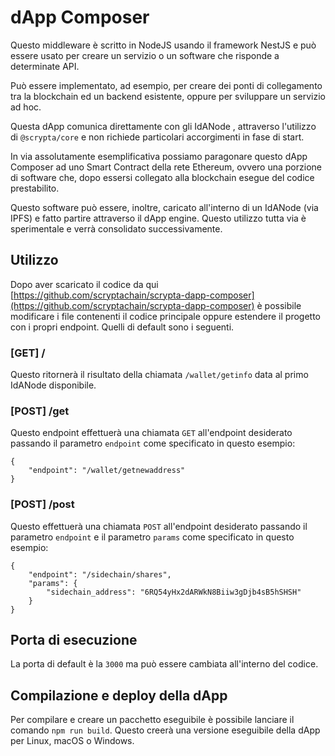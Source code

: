 # dApp Composer

Questo middleware è scritto in NodeJS usando il framework NestJS e può essere usato per creare un servizio o un software che risponde a determinate API.

Può essere implementato, ad esempio, per creare dei ponti di collegamento tra la blockchain ed un backend esistente, oppure per sviluppare un servizio ad hoc.

Questa dApp comunica direttamente con gli IdANode , attraverso l'utilizzo di `@scrypta/core` e non richiede particolari accorgimenti in fase di start.

In via assolutamente esemplificativa possiamo paragonare questo dApp Composer ad uno Smart Contract della rete Ethereum, ovvero una porzione di software che, dopo essersi collegato alla blockchain esegue del codice prestabilito.

Questo software può essere, inoltre, caricato all'interno di un IdANode (via IPFS) e fatto partire attraverso il dApp engine. Questo utilizzo tutta via è sperimentale e verrà consolidato successivamente.

## Utilizzo

Dopo aver scaricato il codice da qui [https://github.com/scryptachain/scrypta-dapp-composer](https://github.com/scryptachain/scrypta-dapp-composer) è possibile modificare i file contenenti il codice principale oppure estendere il progetto con i propri endpoint. Quelli di default sono i seguenti.

### [GET] /

Questo ritornerà il risultato della chiamata `/wallet/getinfo` data al primo IdANode disponibile.

### [POST] /get

Questo endpoint effettuerà una chiamata `GET` all'endpoint desiderato passando il parametro `endpoint` come specificato in questo esempio:
```
{
	"endpoint": "/wallet/getnewaddress"
}
``` 

### [POST] /post

Questo effettuerà una chiamata `POST` all'endpoint desiderato passando il parametro `endpoint` e il parametro `params` come specificato in questo esempio:
```
{
	"endpoint": "/sidechain/shares",
	"params": {
		"sidechain_address": "6RQ54yHx2dARWkN8Biiw3gDjb4sB5hSHSH"
	}
}
``` 

## Porta di esecuzione

La porta di default è la `3000` ma può essere cambiata all'interno del codice.

## Compilazione e deploy della dApp

Per compilare e creare un pacchetto eseguibile è possibile lanciare il comando `npm run build`. Questo creerà una versione eseguibile della dApp per Linux, macOS o Windows.